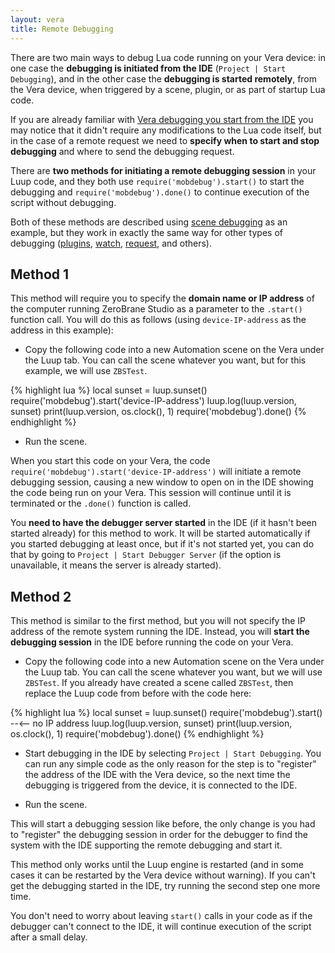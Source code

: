 ```yaml
---
layout: vera
title: Remote Debugging
---
```


There are two main ways to debug Lua code running on your Vera device:
in one case the **debugging is initiated from the IDE** (`Project | Start Debugging`),
and in the other case the **debugging is started remotely**, from the Vera device,
when triggered by a scene, plugin, or as part of startup Lua code.

If you are already familiar with [Vera debugging you start from the IDE](vera-debugging)
you may notice that it didn't require any modifications to the Lua code itself,
but in the case of a remote request we need to **specify when to start and
stop debugging** and where to send the debugging request.

There are **two methods for initiating a remote debugging session** in your Luup code,
and they both use `require('mobdebug').start()` to start the debugging
and `require('mobdebug').done()` to continue execution of the script without debugging.

Both of these methods are described using [scene debugging](vera-scene-debugging) as an example,
but they work in exactly the same way for other types of debugging
([plugins](vera-plugin-debugging),
[watch](vera-watch-debugging),
[request](vera-request-debugging), and others).

## Method 1

This method will require you to specify the **domain name or IP address** of the computer running ZeroBrane Studio as a parameter to the `.start()` function call.
You will do this as follows (using `device-IP-address` as the address in this example):
 
- Copy the following code into a new Automation scene on the Vera under the Luup tab.  You can call the scene whatever you want, but for this example, we will use `ZBSTest`.

{% highlight lua %}
local sunset = luup.sunset()
require('mobdebug').start('device-IP-address')
luup.log(luup.version, sunset)
print(luup.version, os.clock(), 1)
require('mobdebug').done()
{% endhighlight %}

- Run the scene.

When you start this code on your Vera, the code `require('mobdebug').start('device-IP-address')` will initiate a remote debugging session, causing a new window to open on in the IDE showing the code being run on your Vera.
This session will continue until it is terminated or the `.done()` function is called.

You **need to have the debugger server started** in the IDE (if it hasn't been started already) for this method to work.
It will be started automatically if you started debugging at least once, but if it's not started yet, you can do that by going to `Project | Start Debugger Server`
(if the option is unavailable, it means the server is already started).
 
## Method 2

This method is similar to the first method, but you will not specify the IP address of the remote system running the IDE.
Instead, you will **start the debugging session** in the IDE before running the code on your Vera.
 
- Copy the following code into a new Automation scene on the Vera under the Luup tab.
You can call the scene whatever you want, but we will use `ZBSTest`.
If you already have created a scene called `ZBSTest`, then replace the Luup code from before with the code here:

{% highlight lua %}
local sunset = luup.sunset()
require('mobdebug').start() --<-- no IP address
luup.log(luup.version, sunset)
print(luup.version, os.clock(), 1)
require('mobdebug').done()
{% endhighlight %}

- Start debugging in the IDE by selecting `Project | Start Debugging`.
You can run any simple code as the only reason for the step is to "register"
the address of the IDE with the Vera device, so the next time the debugging
is triggered from the device, it is connected to the IDE.

- Run the scene.

This will start a debugging session like before, the only change is you had to "register" the debugging session in order for the debugger to find the system with the IDE supporting the remote debugging and start it.

This method only works until the Luup engine is restarted (and in some cases it can be restarted by the Vera device without warning).
If you can't get the debugging started in the IDE, try running the second step one more time.

You don't need to worry about leaving `start()` calls in your code as if the debugger can't connect to the IDE,
it will continue execution of the script after a small delay.

